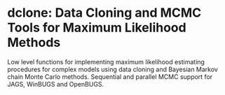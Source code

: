 # dclone: Data Cloning and MCMC Tools for Maximum Likelihood Methods

Low level functions for implementing maximum likelihood estimating procedures for 
complex models using data cloning and Bayesian Markov chain Monte Carlo methods. 
Sequential and parallel MCMC support for JAGS, WinBUGS and OpenBUGS.

